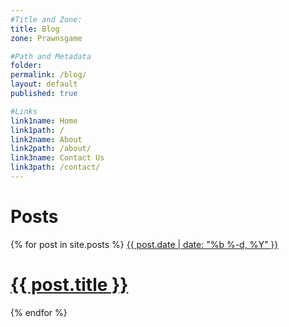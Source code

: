 ```yaml
---
#Title and Zone:
title: Blog
zone: Prawnsgame

#Path and Metadata
folder:
permalink: /blog/
layout: default
published: true

#Links
link1name: Home
link1path: /
link2name: About
link2path: /about/
link3name: Contact Us
link3path: /contact/
---
```


Posts
=====

{% for post in site.posts %}
<a href="{{ site.url }}{{ post.url }}">
{{ post.date | date: "%b %-d, %Y" }}

{{ post.title }}
================
</a>
{% endfor %}

<!--<p class="rss-subscribe">subscribe <a href="{{ "/feed.xml" | prepend: site.baseurl }}">via RSS</a></p>-->
